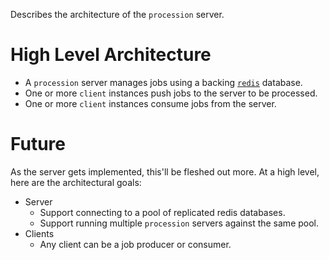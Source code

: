 Describes the architecture of the `procession` server.

# High Level Architecture

- A `procession` server manages jobs using a backing [`redis`](https://redis.io/) database.
- One or more `client` instances push jobs to the server to be processed.
- One or more `client` instances consume jobs from the server.

# Future

As the server gets implemented, this'll be fleshed out more.
At a high level, here are the architectural goals:

- Server
  - Support connecting to a pool of replicated redis databases.
  - Support running multiple `procession` servers against the same pool.
- Clients
  - Any client can be a job producer or consumer.

